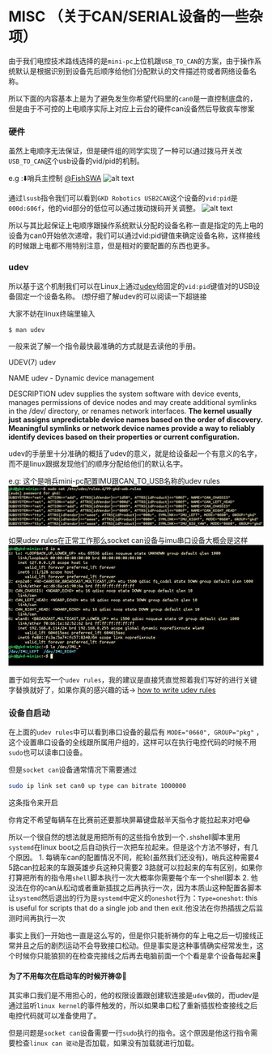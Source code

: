 # MISC （关于CAN/SERIAL设备的一些杂项）

由于我们电控技术路线选择的是`mini-pc`上位机跟`USB_TO_CAN`的方案，由于操作系统默认是根据识别到设备先后顺序给他们分配默认的文件描述符或者网络设备名称。

所以下面的内容基本上是为了避免发生你希望代码里的`can0`是一直控制底盘的，但是由于不可控的上电顺序实际上对应上云台的硬件can设备然后导致疯车惨案

### 硬件
虽然上电顺序无法保证，但是硬件组的同学实现了一种可以通过拨马开关改`USB_TO_CAN`这个usb设备的vid/pid的机制。

e.g :⬇️哨兵主控制 [@FishSWA](https://github.com/FishSWA)
![alt text](sentry_control_board.jpg)

通过`lsusb`指令我们可以看到`GKD Robotics USB2CAN`这个设备的`vid:pid`是
`000d:606f`，他的vid部分的低位可以通过拨动拨码开关调整。
![alt text](lsusb.png)

所以与其比起保证上电顺序跟操作系统默认分配的设备名称一直是指定的先上电的设备为can0开始依次递增，我们可以通过vid:pid键值来确定设备名称，这样接线的时候跟上电都不用特别注意，但是相对的要配置的东西也更多。
### udev
所以基于这个机制我们可以在Linux上通过[udev](https://wiki.archlinux.org/title/Udev)给固定的`vid:pid`键值对的USB设备固定一个设备名称。 (想仔细了解udev的可以阅读一下超链接

大家不妨在linux终端里输入
```bash
$ man udev
```
一般来说了解一个指令最快最准确的方式就是去读他的手册。

UDEV(7)                                                           udev                                                          

NAME
       udev - Dynamic device management

DESCRIPTION
       udev supplies the system software with device events, manages permissions of device nodes and may create additional symlinks in
       the /dev/ directory, or renames network interfaces. **The kernel usually just assigns unpredictable device names based on the order
       of discovery. Meaningful symlinks or network device names provide a way to reliably identify devices based on their properties or
       current configuration.**

udev的手册里十分准确的概括了udev的意义，就是给设备起一个有意义的名字，而不是linux跟据发现他们的顺序分配给他们的默认名字。

e.g: 这个是哨兵mini-pc配置IMU跟CAN_TO_USB名称的udev rules
![alt text](img/iplink.png)

如果udev rules在正常工作那么socket can设备与imu串口设备大概会是这样
![alt text](img/iplink2.png)

置于如何去写一个`udev rules`，我的建议是直接凭直觉照着我们写好的进行关键字替换就好了，如果你真的感兴趣的话-> [how to write udev rules](https://www.reactivated.net/writing_udev_rules.html#example-printer)

### 设备自启动
在上面的`udev rules`中可以看到串口设备的最后有 `MODE="0660", GROUP="pkg"`
，这个设置串口设备的全线跟所属用户组的，这样可以在执行电控代码的时候不用`sudo`也可以读串口设备。

但是`socket can`设备通常情况下需要通过
```bash
sudo ip link set can0 up type can bitrate 1000000
```
这条指令来开启

你肯定不希望每辆车在比赛前还要那块屏幕键盘敲半天指令才能拉起来对吧😂

所以一个很自然的想法就是用把所有的这些指令放到一个`.sh`shell脚本里用`systemd`在linux boot之后自动执行一次把车拉起来。但是这个方法不够好，有几个原因。
	1. 每辆车can的配置情况不同，舵轮(虽然我们还没有)，哨兵这种需要4 5路can拉起来的车跟英雄步兵这种只需要2 3路就可以拉起来的车有区别，如果你打算把所有的指令用`shell`脚本执行一次大概率你需要每个车一个shell脚本
	2. 他没法在你的can从松动或者重新插拔之后再执行一次，因为本质山这种配置各脚本让`systemd`然后退出的行为是`systemd`中定义的`oneshot`行为：`Type=oneshot`: this is useful for scripts that do a single job and then exit.他没法在你热插拔之后监测时间再执行一次

事实上我们一开始也一直是这么写的，但是你只能祈祷你的车上电之后一切接线正常并且之后的剧烈运动不会导致接口松动。但是事实是这种事情确实经常发生，这个时候你只能狼狈的在检查完接线之后再去电脑前面一个个看是拿个设备每起来🥹

#### 为了不用每次在启动车的时候开祷😡🤚
其实串口我们是不用担心的，他的权限设置跟创建软连接是`udev`做的，而udev是通过监听`linux kernel`的事件触发的，所以如果串口松了重新插拔检查接线之后电控代码就可以准备使用了。

但是问题是`socket can`设备需要一行`sudo`执行的指令。这个原因是他这行指令需要检查`linux can 驱动`是否加载，如果没有加载就进行加载。
